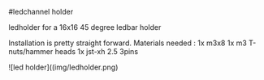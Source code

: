 #ledchannel holder


ledholder for a 16x16 45 degree ledbar holder

Installation is pretty straight forward.
Materials needed :
1x m3x8
1x m3 T-nuts/hammer heads
1x jst-xh 2.5 3pins

![led holder]((img/ledholder.png)

